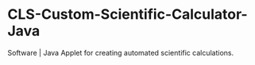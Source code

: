 # CLS-Custom-Scientific-Calculator-Java
Software | Java Applet for creating automated scientific calculations.   
